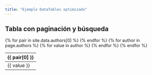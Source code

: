```yaml
---
title: "Ejemplo DataTables optimizado"
---
```


## Tabla con paginación y búsqueda

<table>
  <thead>
    <tr>
      {% for pair in site.data.authors[0] %}
        <th>{{ pair[0] }}</th>
      {% endfor %}
    </tr>
  </thead>
  <tbody>
      {% for author in page.authors %}
        <tr>
          {% for value in author %}
            <td>{{ value }}</td>
          {% endfor %}
        </tr>
      {% endfor %}
  </tbody>
</table>
